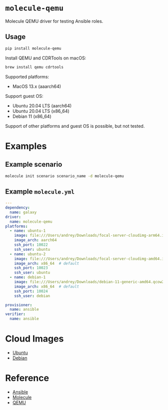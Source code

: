 # `molecule-qemu`

Molecule QEMU driver for testing Ansible roles.

## Usage

```bash
pip install molecule-qemu
```

Install QEMU and CDRTools on macOS:

```bash
brew install qemu cdrtools
```
Supported platforms:
* MacOS 13.x (aaarch64)

Support guest OS:
* Ubuntu 20.04 LTS (aarch64)
* Ubuntu 20.04 LTS (x86_64)
* Debian 11 (x86_64)

Support of other platforms and guest OS is possible, but not tested.

# Examples

## Example scenario
```bash
molecule init scenario scenario_name -d molecule-qemu
```

## Example `molecule.yml`
```yaml
---
dependency:
  name: galaxy
driver:
  name: molecule-qemu
platforms:
  - name: ubuntu-1
    image: file:///Users/andrey/Downloads/focal-server-cloudimg-arm64.img
    image_arch: aarch64
    ssh_port: 10022
    ssh_user: ubuntu
  - name: ubuntu-2
    image: file:///Users/andrey/Downloads/focal-server-cloudimg-amd64.img
    image_arch: x86_64  # default
    ssh_port: 10023
    ssh_user: ubuntu
  - name: debian-1
    image: file:///Users/andrey/Downloads/debian-11-generic-amd64.qcow2
    image_arch: x86_64  # default
    ssh_port: 10024
    ssh_user: debian

provisioner:
  name: ansible
verifier:
  name: ansible
```

# Cloud Images

* [Ubuntu](https://cloud-images.ubuntu.com/)
* [Debian](https://cloud.debian.org/images/cloud/)

# Reference

* [Ansible](https://www.ansible.com/)
* [Molecule](https://molecule.readthedocs.io/en/latest/)
* [QEMU](https://www.qemu.org/)
